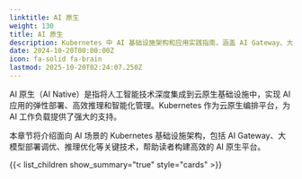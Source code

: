 ```yaml
---
linktitle: AI 原生
weight: 130
title: AI 原生
description: Kubernetes 中 AI 基础设施架构和应用实践指南，涵盖 AI Gateway、大模型部署调优、推理优化等。
date: 2024-10-20T00:00:00Z
icon: fa-solid fa-brain
lastmod: 2025-10-20T02:24:07.250Z
---
```


AI 原生（AI Native）是指将人工智能技术深度集成到云原生基础设施中，实现 AI 应用的弹性部署、高效推理和智能化管理。Kubernetes 作为云原生编排平台，为 AI 工作负载提供了强大的支持。

本章节将介绍面向 AI 场景的 Kubernetes 基础设施架构，包括 AI Gateway、大模型部署调优、推理优化等关键技术，帮助读者构建高效的 AI 原生平台。

{{< list_children show_summary="true" style="cards" >}}
